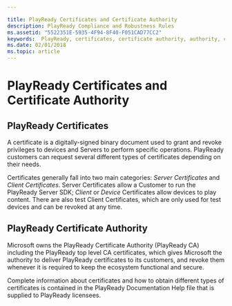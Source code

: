 ```yaml
---

title: PlayReady Certificates and Certificate Authority
description: PlayReady Compliance and Robustness Rules
ms.assetid: "5522351E-5935-4F94-8F40-F051CAD77CC2"
keywords:  PlayReady, certificates, certificate authority, authority, ca
ms.date: 02/01/2018
ms.topic: article
---
```


# PlayReady Certificates and Certificate Authority

## PlayReady Certificates

A certificate is a digitally-signed binary document used to grant and revoke privileges to devices and Servers to perform specific operations. PlayReady customers can request several different types of certificates depending on their needs.

Certificates generally fall into two main categories: *Server Certificates* and *Client Certificates*. Server Certificates allow a Customer to run the PlayReady Server SDK; *Client* or *Device* Certificates allow devices to play content. There are also test Client Certificates, which are only used for test devices and can be revoked at any time.


## PlayReady Certificate Authority

Microsoft owns the PlayReady Certificate Authority (PlayReady CA) including the PlayReady top level CA certificates, which gives Microsoft the authority to deliver PlayReady certificates to its customers, and revoke them whenever it is required to keep the ecosystem functional and secure.

Complete information about certificates and how to obtain different types of certificates is contained in the PlayReady Documentation Help file that is supplied to PlayReady licensees.
